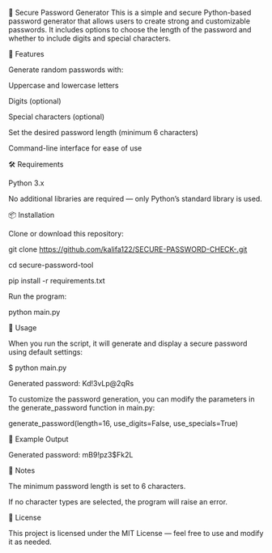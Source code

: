 🔐 Secure Password Generator
This is a simple and secure Python-based password generator that allows users to create strong and customizable passwords. It includes options to choose the length of the password and whether to include digits and special characters.

🚀 Features

Generate random passwords with:

Uppercase and lowercase letters

Digits (optional)

Special characters (optional)

Set the desired password length (minimum 6 characters)

Command-line interface for ease of use

🛠 Requirements

Python 3.x

No additional libraries are required — only Python’s standard library is used.

📦 Installation

Clone or download this repository:

git clone https://github.com/kalifa122/SECURE-PASSWORD-CHECK-.git

cd secure-password-tool

pip install -r requirements.txt

Run the program:

python main.py

📄 Usage

When you run the script, it will generate and display a secure password using default settings:

$ python main.py

Generated password: Kd!3vLp@2qRs

To customize the password generation, you can modify the parameters in the generate_password function in main.py:

generate_password(length=16, use_digits=False, use_specials=True)

🧪 Example Output

Generated password: mB9!pz3$Fk2L

📌 Notes

The minimum password length is set to 6 characters.

If no character types are selected, the program will raise an error.

📝 License

This project is licensed under the MIT License — feel free to use and modify it as needed.


